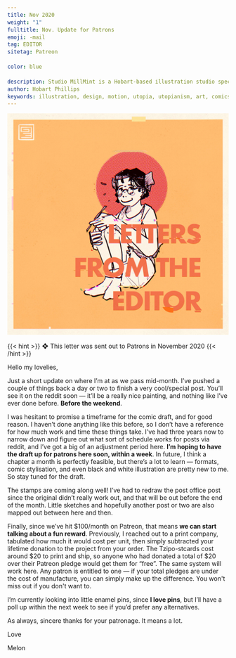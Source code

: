 ```yaml
---
title: Nov 2020
weight: "1"
fulltitle: Nov. Update for Patrons
emoji: -mail
tag: EDITOR
sitetag: Patreon

color: blue

description: Studio MillMint is a Hobart-based illustration studio specialising in utopian fiction.
author: Hobart Phillips
keywords: illustration, design, motion, utopia, utopianism, art, comics, comic, hobart, phillips, vekllei, millmint
---
```


![img](/images/mastheads/letters/1.jpg)

{{< hint >}}
❖ This letter was sent out to Patrons in November 2020
{{< /hint >}}

Hello my lovelies,

Just a short update on where I’m at as we pass mid-month. I’ve pushed a couple of things back a day or two to finish a very cool/special post. You’ll see it on the reddit soon — it’ll be a really nice painting, and nothing like I’ve ever done before. **Before the weekend**.

I was hesitant to promise a timeframe for the comic draft, and for good reason. I haven’t done anything like this before, so I don’t have a reference for how much work and time these things take. I’ve had three years now to narrow down and figure out what sort of schedule works for posts via reddit, and I’ve got a big of an adjustment period here. **I’m hoping to have the draft up for patrons here soon, within a week**. In future, I think a chapter a month is perfectly feasible, but there’s a lot to learn — formats, comic stylisation, and even black and white illustration are pretty new to me. So stay tuned for the draft.

The stamps are coming along well! I’ve had to redraw the post office post since the original didn’t really work out, and that will be out before the end of the month. Little sketches and hopefully another post or two are also mapped out between here and then.

Finally, since we’ve hit $100/month on Patreon, that means **we can start talking about a fun reward**. Previously, I reached out to a print company, tabulated how much it would cost per unit, then simply subtracted your lifetime donation to the project from your order. The Tzipo-stcards cost around $20 to print and ship, so anyone who had donated a total of $20 over their Patreon pledge would get them for “free”. The same system will work here. Any patron is entitled to one — if your total pledges are under the cost of manufacture, you can simply make up the difference. You won't miss out if you don't want to.

I’m currently looking into little enamel pins, since **I love pins**, but I’ll have a poll up within the next week to see if you’d prefer any alternatives.

As always, sincere thanks for your patronage. It means a lot.

Love

Melon
